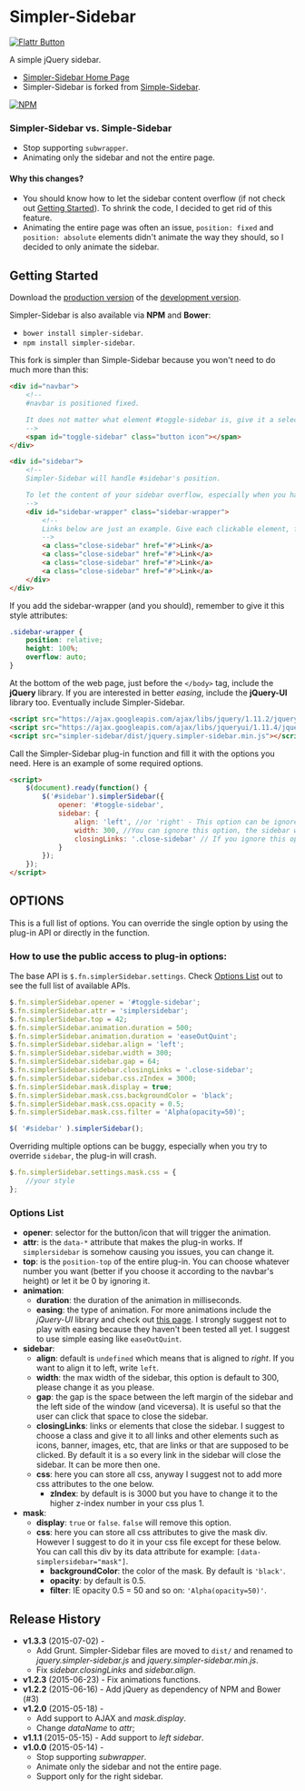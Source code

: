 # Simpler-Sidebar
[![Flattr Button](https://button.flattr.com/flattr-badge-large.png)](https://flattr.com/submit/auto?user_id=dcdeiv&url=https%3A%2F%2Fgithub.com%2Fdcdeiv%2Fsimpler-sidebar)

A simple jQuery sidebar.

* [Simpler-Sidebar Home Page](http://dcdeiv.github.io/simpler-sidebar)
* Simpler-Sidebar is forked from [Simple-Sidebar](http://www.github.com/dcdeiv/simple-sidebar).

[![NPM](https://nodei.co/npm/simpler-sidebar.png)](https://nodei.co/npm/simpler-sidebar/)

### Simpler-Sidebar vs. Simple-Sidebar
* Stop supporting `subwrapper`.
* Animating only the sidebar and not the entire page.

#### Why this changes?
* You should know how to let the sidebar content overflow (if not check out [Getting Started](#getting-started)). To shrink the code, I decided to get rid of this feature.
* Animating the entire page was often an issue, `position: fixed` and `position: absolute` elements didn't animate the way they should, so I decided to only animate the sidebar.

## Getting Started
Download the [production version][min] of the [development version][max].

[min]: https://raw.github.com/dcdeiv/simpler-sidebar/master/dist/simpler-sidebar.min.js
[max]: https://raw.github.com/dcdeiv/simpler-sidebar/master/dist/simpler-sidebar.js

Simpler-Sidebar is also available via **NPM** and **Bower**:

* `bower install simpler-sidebar`.
* `npm install simpler-sidebar`.

This fork is simpler than Simple-Sidebar because you won't need to do much more than this:

```html
<div id="navbar">
	<!--
	#navbar is positioned fixed.

	It does not matter what element #toggle-sidebar is, give it a selector (in this example #toggle-sidebar).
	-->
	<span id="toggle-sidebar" class="button icon"></span>
</div>

<div id="sidebar">
    <!--
    Simpler-Sidebar will handle #sidebar's position.

    To let the content of your sidebar overflow, especially when you have a lot of content in it, you have to add a "wrapper" that wraps all content.
    -->
    <div id="sidebar-wrapper" class="sidebar-wrapper">
        <!--
        Links below are just an example. Give each clickable element, for example links, a class to trigger the closing animation.
        -->
        <a class="close-sidebar" href="#">Link</a>
        <a class="close-sidebar" href="#">Link</a>
        <a class="close-sidebar" href="#">Link</a>
        <a class="close-sidebar" href="#">Link</a>
    </div>
</div>
```

If you add the sidebar-wrapper (and you should), remember to give it this style attributes:

```css
.sidebar-wrapper {
    position: relative;
    height: 100%;
    overflow: auto;
}
```

At the bottom of the web page, just before the `</body>` tag, include the **jQuery** library. If you are interested in better *easing*, include the **jQuery-UI** library too. Eventually include Simpler-Sidebar.

```html
<script src="https://ajax.googleapis.com/ajax/libs/jquery/1.11.2/jquery.min.js"></script>
<script src="https://ajax.googleapis.com/ajax/libs/jqueryui/1.11.4/jquery-ui.min.js"></script>
<script src="simpler-sidebar/dist/jquery.simpler-sidebar.min.js"></script>
```

Call the Simpler-Sidebar plug-in function and fill it with the options you need. Here is an example of some required options.

```html
<script>
    $(document).ready(function() {
        $('#sidebar').simplerSidebar({
            opener: '#toggle-sidebar',
            sidebar: {
                align: 'left', //or 'right' - This option can be ignored, the sidebar will automatically align to right.
                width: 300, //You can ignore this option, the sidebar will automatically size itself to 300px.
                closingLinks: '.close-sidebar' // If you ignore this option, the plug-in will look for all links and this can be buggy. Choose a class for every object inside the sidebar that once clicked will close the sidebar.
            }
        });
    });
</script>
```

## OPTIONS
This is a full list of options.
You can override the single option by using the plug-in API or directly in the function.

### How to use the public access to plug-in options:
The base API is `$.fn.simplerSidebar.settings`. Check [Options List](#options-list) out to see the full list of available APIs.

```javascript
$.fn.simplerSidebar.opener = '#toggle-sidebar';
$.fn.simplerSidebar.attr = 'simplersidebar';
$.fn.simplerSidebar.top = 42;
$.fn.simplerSidebar.animation.duration = 500;
$.fn.simplerSidebar.animation.duration = 'easeOutQuint';
$.fn.simplerSidebar.sidebar.align = 'left';
$.fn.simplerSidebar.sidebar.width = 300;
$.fn.simplerSidebar.sidebar.gap = 64;
$.fn.simplerSidebar.sidebar.closingLinks = '.close-sidebar';
$.fn.simplerSidebar.sidebar.css.zIndex = 3000;
$.fn.simplerSidebar.mask.display = true;
$.fn.simplerSidebar.mask.css.backgroundColor = 'black';
$.fn.simplerSidebar.mask.css.opacity = 0.5;
$.fn.simplerSidebar.mask.css.filter = 'Alpha(opacity=50)';

$( '#sidebar' ).simplerSidebar();
```
Overriding multiple options can be buggy, especially when you try to override `sidebar`, the plug-in will crash.

```javascript
$.fn.simplerSidebar.settings.mask.css = {
	//your style
};
```

### Options List
* **opener**: selector for the button/icon that will trigger the animation.
* **attr**: is the `data-*` attribute that makes the plug-in works. If `simplersidebar` is somehow causing you issues, you can change it.
* **top**: is the `position-top` of the entire plug-in. You can choose whatever number you want (better if you choose it according to the navbar's height) or let it be 0 by ignoring it.
* **animation**:
  * **duration**: the duration of the animation in milliseconds.
  * **easing**: the type of animation. For more animations include the *jQuery-UI* library and check out [this page](https://jqueryui.com/easing/). I strongly suggest not to play with easing because they haven't been tested all yet. I suggest to use simple easing like `easeOutQuint`.
* **sidebar**:
  * **align**: default is `undefined` which means that is aligned to *right*. If you want to align it to left, write `left`.
  * **width**: the max width of the sidebar, this option is default to 300, please change it as you please.
  * **gap**: the gap is the space between the left margin of the sidebar and the left side of the window (and viceversa). It is useful so that the user can click that space to close the sidebar.
  * **closingLinks**: links or elements that close the sidebar. I suggest to choose a class and give it to all links and other elements such as icons, banner, images, etc, that are links or that are supposed to be clicked. By default it is `a` so every link in the sidebar will close the sidebar. It can be more then one.
  * **css**: here you can store all css, anyway I suggest not to add more css attributes to the one below.
    * **zIndex**: by default is is 3000 but you have to change it to the higher z-index number in your css plus 1.
* **mask**:
  * **display**: `true` or `false`. `false` will remove this option.
  * **css**: here you can store all css attributes to give the mask div. However I suggest to do it in your css file except for these below. You can call this div by its data attribute for example: `[data-simplersidebar="mask"]`.
    * **backgroundColor**: the color of the mask. By default is `'black'`.
    * **opacity**: by default is 0.5.
    * **filter**: IE opacity 0.5 = 50 and so on: `'Alpha(opacity=50)'`.

## Release History
* **v1.3.3** (2015-07-02) -
  * Add Grunt. Simpler-Sidebar files are moved to `dist/` and renamed to *jquery.simpler-sidebar.js* and *jquery.simpler-sidebar.min.js*.
  * Fix *sidebar.closingLinks* and *sidebar.align*.
* **v1.2.3** (2015-06-23) - Fix animations functions.
* **v1.2.2** (2015-06-16) - Add jQuery as dependency of NPM and Bower (#3)
* **v1.2.0** (2015-05-18) -
  * Add support to AJAX and *mask.display*.
  * Change *dataName* to *attr*;
* **v1.1.1** (2015-05-15) - Add support to *left sidebar*.
* **v1.0.0** (2015-05-14) -
  * Stop supporting *subwrapper*.
  * Animate only the sidebar and not the entire page.
  * Support only for the right sidebar.
